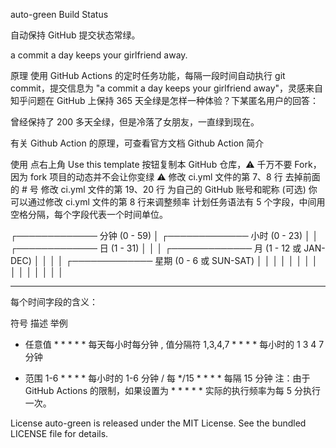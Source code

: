 auto-green
Build Status

自动保持 GitHub 提交状态常绿。

a commit a day keeps your girlfriend away.

原理
使用 GitHub Actions 的定时任务功能，每隔一段时间自动执行 git commit，提交信息为 "a commit a day keeps your girlfriend away"，灵感来自知乎问题在 GitHub 上保持 365 天全绿是怎样一种体验？下某匿名用户的回答：

曾经保持了 200 多天全绿，但是冷落了女朋友，一直绿到现在。

有关 Github Action 的原理，可查看官方文档 Github Action 简介

使用
点右上角 Use this template 按钮复制本 GitHub 仓库，⚠️ 千万不要 Fork，因为 fork 项目的动态并不会让你变绿 ⚠️
修改 ci.yml 文件的第 7、8 行 去掉前面的 # 号
修改 ci.yml 文件的第 19、20 行 为自己的 GitHub 账号和昵称
(可选) 你可以通过修改 ci.yml 文件的第 8 行来调整频率
计划任务语法有 5 个字段，中间用空格分隔，每个字段代表一个时间单位。

┌───────────── 分钟 (0 - 59)
│ ┌───────────── 小时 (0 - 23)
│ │ ┌───────────── 日 (1 - 31)
│ │ │ ┌───────────── 月 (1 - 12 或 JAN-DEC)
│ │ │ │ ┌───────────── 星期 (0 - 6 或 SUN-SAT)
│ │ │ │ │
│ │ │ │ │
│ │ │ │ │
* * * * *
每个时间字段的含义：

符号	描述	举例
*	任意值	* * * * * 每天每小时每分钟
,	值分隔符	1,3,4,7 * * * * 每小时的 1 3 4 7 分钟
-	范围	1-6 * * * * 每小时的 1-6 分钟
/	每	*/15 * * * * 每隔 15 分钟
注：由于 GitHub Actions 的限制，如果设置为 * * * * * 实际的执行频率为每 5 分执行一次。

License
auto-green is released under the MIT License. See the bundled LICENSE file for details.
